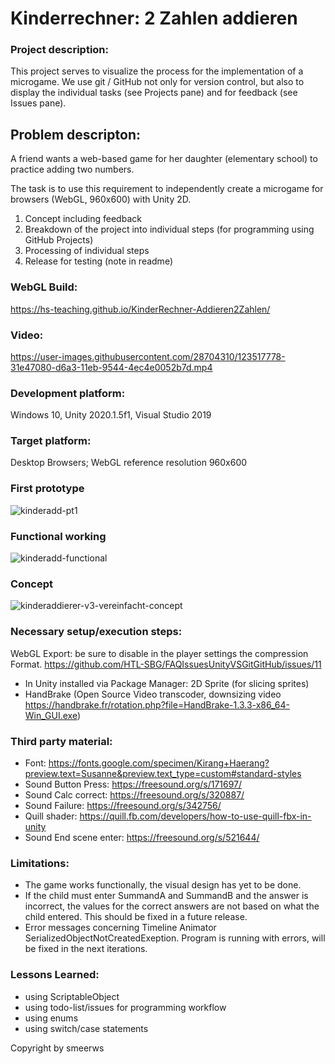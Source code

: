 # Kinderrechner: 2 Zahlen addieren

### Project description: 
This project serves to visualize the process for the implementation of a microgame. We use git / GitHub not only for version control, but also to display the individual tasks (see Projects pane) and for feedback (see Issues pane). 

## Problem descripton: 
A friend wants a web-based game for her daughter (elementary school) to practice adding two numbers.

The task is to use this requirement to independently create a microgame for browsers (WebGL, 960x600) with Unity 2D.
1. Concept including feedback
2. Breakdown of the project into individual steps (for programming using GitHub Projects)
3. Processing of individual steps
4. Release for testing (note in readme)

### WebGL Build:
https://hs-teaching.github.io/KinderRechner-Addieren2Zahlen/

### Video:
https://user-images.githubusercontent.com/28704310/123517778-31e47080-d6a3-11eb-9544-4ec4e0052b7d.mp4

### Development platform: 
Windows 10, Unity 2020.1.5f1, Visual Studio 2019

### Target platform: 
Desktop Browsers; WebGL reference resolution 960x600 

### First prototype
![kinderadd-pt1](https://user-images.githubusercontent.com/28704310/123516328-cc40b600-d69b-11eb-9bec-31532a22457c.JPG)

### Functional working
![kinderadd-functional](https://user-images.githubusercontent.com/28704310/123515937-d95ca580-d699-11eb-8c1a-10fe778aae99.JPG)

### Concept
![kinderaddierer-v3-vereinfacht-concept](https://user-images.githubusercontent.com/28704310/123055170-e497a300-d405-11eb-863f-65851a63aadf.jpg)

### Necessary setup/execution steps: 
WebGL Export: be sure to disable in the player settings the compression Format. https://github.com/HTL-SBG/FAQIssuesUnityVSGitGitHub/issues/11

- In Unity installed via Package Manager: 2D Sprite (for slicing sprites)
- HandBrake (Open Source Video transcoder, downsizing video https://handbrake.fr/rotation.php?file=HandBrake-1.3.3-x86_64-Win_GUI.exe)

### Third party material: 
- Font: https://fonts.google.com/specimen/Kirang+Haerang?preview.text=Susanne&preview.text_type=custom#standard-styles
- Sound Button Press: https://freesound.org/s/171697/
- Sound Calc correct: https://freesound.org/s/320887/
- Sound Failure: https://freesound.org/s/342756/
- Quill shader: https://quill.fb.com/developers/how-to-use-quill-fbx-in-unity
- Sound End scene enter: https://freesound.org/s/521644/

### Limitations: 
- The game works functionally, the visual design has yet to be done. 
- If the child must enter SummandA and SummandB and the answer is incorrect, the values for the correct answers are not based on what the child entered. This should be fixed in a future release.
- Error messages concerning Timeline Animator SerializedObjectNotCreatedExeption. Program is running with errors, will be fixed in the next iterations.

### Lessons Learned: 
- using ScriptableObject
- using todo-list/issues for programming workflow
- using enums
- using switch/case statements

Copyright by smeerws
